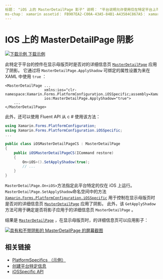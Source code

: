 ```yaml
---
标题： "iOS 上的 MasterDetailPage 影子" 说明： "平台说明允许使用仅在特定平台上可用的功能，而无需实现自定义呈现器或效果。 本文介绍如何使用特定于 iOS 平台的，以控制在显示母版页时，MasterDetailPage 的详细信息页是否应用了阴影。 "
ms-chap： xamarin assetid： FB907EA2-C00A-43A5-84B1-A43584C867A5： xamarin 窗体作者： davidbritch： dabritch ms. 日期：03/05/2020 非 loc： [ Xamarin.Forms ， Xamarin.Essentials ]
---
```


# <a name="masterdetailpage-shadow-on-ios"></a>IOS 上的 MasterDetailPage 阴影

[![下载示例](~/media/shared/download.png) 下载示例](https://docs.microsoft.com/samples/xamarin/xamarin-forms-samples/userinterface-platformspecifics)

此特定于平台的控件在显示母版页时是否对的详细信息页 [`MasterDetailPage`](xref:Xamarin.Forms.MasterDetailPage) 应用了阴影。 它通过将 `MasterDetailPage.ApplyShadow` 可绑定的属性设置为来在 XAML 中使用 `true` ：

```xaml
<MasterDetailPage ...
                  xmlns:ios="clr-namespace:Xamarin.Forms.PlatformConfiguration.iOSSpecific;assembly=Xamarin.Forms.Core"
                  ios:MasterDetailPage.ApplyShadow="true">
    ...
</MasterDetailPage>
```

此外，还可以使用 Fluent API 从 c # 使用该方法：

```csharp
using Xamarin.Forms.PlatformConfiguration;
using Xamarin.Forms.PlatformConfiguration.iOSSpecific;
...

public class iOSMasterDetailPageCS : MasterDetailPage
{
    public iOSMasterDetailPageCS(ICommand restore)
    {
        On<iOS>().SetApplyShadow(true);
        // ...
    }
}
```

`MasterDetailPage.On<iOS>`方法指定此平台特定的仅在 iOS 上运行。 `MasterDetailPage.SetApplyShadow`命名空间中的方法 [`Xamarin.Forms.PlatformConfiguration.iOSSpecific`](xref:Xamarin.Forms.PlatformConfiguration.iOSSpecific) 用于控制在显示母版页时是否对的详细信息页 [`MasterDetailPage`](xref:Xamarin.Forms.MasterDetailPage) 应用了阴影。 此外，该 `GetApplyShadow` 方法可用于确定是否将影子应用于的详细信息页 `MasterDetailPage` 。

结果是 [`MasterDetailPage`](xref:Xamarin.Forms.MasterDetailPage) ，在显示母版页时，的详细信息页可以应用影子：

[![具有和不带阴影的 MasterDetailPage 的屏幕截图](masterdetailpage-shadow-images/shadow.png "带有和不带阴影的 MasterDetailPage")](masterdetailpage-shadow-images/shadow-large.png#lightbox "带有和不带阴影的 MasterDetailPage")

## <a name="related-links"></a>相关链接

- [PlatformSpecifics （示例）](https://docs.microsoft.com/samples/xamarin/xamarin-forms-samples/userinterface-platformspecifics)
- [创建平台特定信息](~/xamarin-forms/platform/platform-specifics/index.md#creating-platform-specifics)
- [iOSSpecific API](xref:Xamarin.Forms.PlatformConfiguration.iOSSpecific)

